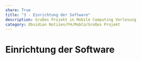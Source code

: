 ```yaml
---
share: True
title: "3 - Einrichtung der Software"
description: Großes Projekt in Mobile Computing Vorlesung
category: Obsidian Notizen/FH/MobCo/Großes Projekt
---
```

# Einrichtung der Software